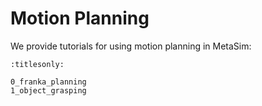 # Motion Planning

We provide tutorials for using motion planning in MetaSim:

```{toctree}
:titlesonly:

0_franka_planning
1_object_grasping
```
